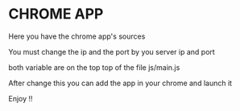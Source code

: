 CHROME APP
==========

Here you have the chrome app's sources

You must change the ip and the port by you server ip and port

both variable are on the top top of the file js/main.js

After change this you can add the app in your chrome and launch it

Enjoy !!